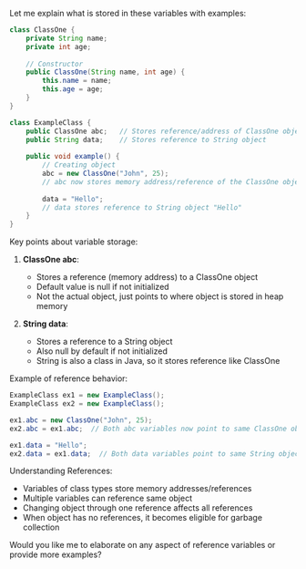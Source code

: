 Let me explain what is stored in these variables with examples:

```java
class ClassOne {
    private String name;
    private int age;
    
    // Constructor
    public ClassOne(String name, int age) {
        this.name = name;
        this.age = age;
    }
}

class ExampleClass {
    public ClassOne abc;   // Stores reference/address of ClassOne object
    public String data;    // Stores reference to String object
    
    public void example() {
        // Creating object
        abc = new ClassOne("John", 25);
        // abc now stores memory address/reference of the ClassOne object
        
        data = "Hello";
        // data stores reference to String object "Hello"
    }
}
```

Key points about variable storage:

1. **ClassOne abc**:
    - Stores a reference (memory address) to a ClassOne object
    - Default value is null if not initialized
    - Not the actual object, just points to where object is stored in heap memory

2. **String data**:
    - Stores a reference to a String object
    - Also null by default if not initialized
    - String is also a class in Java, so it stores reference like ClassOne

Example of reference behavior:
```java
ExampleClass ex1 = new ExampleClass();
ExampleClass ex2 = new ExampleClass();

ex1.abc = new ClassOne("John", 25);
ex2.abc = ex1.abc;  // Both abc variables now point to same ClassOne object

ex1.data = "Hello";
ex2.data = ex1.data;  // Both data variables point to same String object
```

Understanding References:
- Variables of class types store memory addresses/references
- Multiple variables can reference same object
- Changing object through one reference affects all references
- When object has no references, it becomes eligible for garbage collection

Would you like me to elaborate on any aspect of reference variables or provide more examples?
